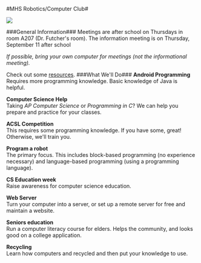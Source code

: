 #MHS Robotics/Computer Club#

<img src="http://www.jeffpalm.com/fox/fox.jpg">

###General Information###
Meetings are after school on Thursdays in room A207 (Dr. Futcher's room). The information meeting is on Thursday, September 11 after school


<i>If possible, bring your own computer for meetings (not the informational meeting).</i>

Check out some [resources](resources.md).
###What We'll Do###
<b>Android Programming</b></br>
Requires more programming knowledge. Basic knowledge of Java is helpful.

<b>Computer Science Help</b></br>
Taking <i>AP Computer Science</i> or <i>Programming in C</i>? We can help you prepare and practice for your classes.

<b>ACSL Competition</b><br/>
This requires some programming knowledge. If you have some, great! Otherwise, we'll train you.

<b>Program a robot</b><br/>
The primary focus. This includes block-based programming (no experience necessary) and language-based programming (using a programming language).

<b>CS Education week</b><br/>
Raise awareness for computer science education.

<b>Web Server</b><br/>
Turn your computer into a server, or set up a remote server for free and maintain a website.

<b>Seniors education</b><br/>
Run a computer literacy course for elders. Helps the community, and looks good on a college application.

<b>Recycling</b><br/>
Learn how computers and recycled and then put your knowledge to use.